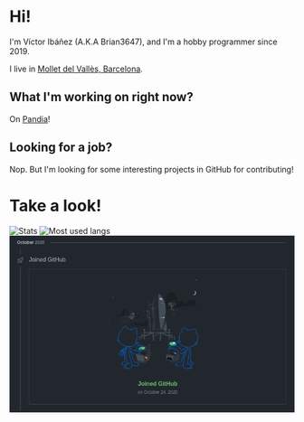 # Hi!
I'm Víctor Ibáñez (A.K.A Brian3647), and I'm a hobby programmer since 2019.

I live in [Mollet del Vallès, Barcelona](https://goo.gl/maps/4oUmj22o6R3aPh3Q7).

## What I'm working on right now?

On [Pandia](https://github.com/Brian3647/Pandia)!

## Looking for a job?

Nop. But I'm looking for some interesting projects in GitHub for contributing!

# Take a look!

![Stats](https://github-readme-stats.vercel.app/api?username=Brian3647&show_icons=true) ![Most used langs](https://github-readme-stats.vercel.app/api/top-langs/?username=Brian3647&theme=dark)
![img](/img1.png)
